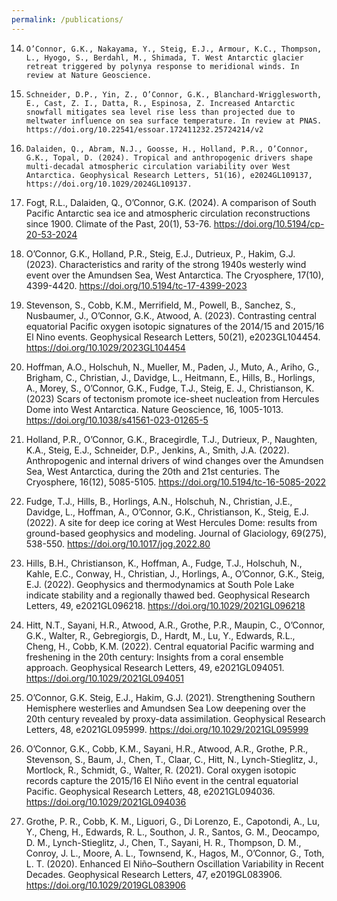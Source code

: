 ```yaml
---
permalink: /publications/
---
```


14. 	O’Connor, G.K., Nakayama, Y., Steig, E.J., Armour, K.C., Thompson, L., Hyogo, S., Berdahl, M., Shimada, T. West Antarctic glacier retreat triggered by polynya response to meridional winds. In review at Nature Geoscience.

13. 	Schneider, D.P., Yin, Z., O’Connor, G.K., Blanchard-Wrigglesworth, E., Cast, Z. I., Datta, R., Espinosa, Z. Increased Antarctic snowfall mitigates sea level rise less than projected due to meltwater influence on sea surface temperature. In review at PNAS. https://doi.org/10.22541/essoar.172411232.25724214/v2 

12. 	Dalaiden, Q., Abram, N.J., Goosse, H., Holland, P.R., O’Connor, G.K., Topal, D. (2024). Tropical and anthropogenic drivers shape multi-decadal atmospheric circulation variability over West Antarctica. Geophysical Research Letters, 51(16), e2024GL109137, https://doi.org/10.1029/2024GL109137.

11.	Fogt, R.L., Dalaiden, Q., O’Connor, G.K. (2024). A comparison of South Pacific Antarctic sea ice and atmospheric circulation reconstructions since 1900. Climate of the Past, 20(1), 53-76. https://doi.org/10.5194/cp-20-53-2024 

10.	O’Connor, G.K., Holland, P.R., Steig, E.J., Dutrieux, P., Hakim, G.J. (2023). Characteristics and rarity of the strong 1940s westerly wind event over the Amundsen Sea, West Antarctica. The Cryosphere, 17(10), 4399-4420. https://doi.org/10.5194/tc-17-4399-2023 

9.	Stevenson, S., Cobb, K.M., Merrifield, M., Powell, B., Sanchez, S., Nusbaumer, J., 
O’Connor, G.K., Atwood, A. (2023). Contrasting central equatorial Pacific oxygen isotopic signatures of the 2014/15 and 2015/16 El Nino events. Geophysical Research Letters, 50(21), e2023GL104454. https://doi.org/10.1029/2023GL104454 

8.	Hoffman, A.O., Holschuh, N., Mueller, M., Paden, J., Muto, A., Ariho, G., Brigham, C., 
Christian, J., Davidge, L., Heitmann, E., Hills, B., Horlings, A., Morey, S., O’Connor, G.K., Fudge, T.J., Steig, E. J., Christianson, K. (2023) Scars of tectonism promote ice-sheet nucleation from Hercules Dome into West Antarctica. Nature Geoscience, 16, 1005-1013. https://doi.org/10.1038/s41561-023-01265-5 

7.	Holland, P.R., O’Connor, G.K., Bracegirdle, T.J., Dutrieux, P., Naughten, K.A., Steig, E.J., 
Schneider, D.P., Jenkins, A., Smith, J.A. (2022). Anthropogenic and internal drivers of wind changes over the Amundsen Sea, West Antarctica, during the 20th and 21st centuries. The Cryosphere, 16(12), 5085-5105. https://doi.org/10.5194/tc-16-5085-2022 

6.	Fudge, T.J., Hills, B., Horlings, A.N., Holschuh, N., Christian, J.E., Davidge, L., Hoffman, A., O’Connor, G.K., Christianson, K., Steig, E.J. (2022). A site for deep ice coring at West Hercules Dome: results from ground-based geophysics and modeling. Journal of Glaciology, 69(275), 538-550. https://doi.org/10.1017/jog.2022.80 

5.	Hills, B.H., Christianson, K., Hoffman, A., Fudge, T.J., Holschuh, N., Kahle, E.C., Conway, H., 
Christian, J., Horlings, A., O’Connor, G.K., Steig, E.J. (2022). Geophysics and thermodynamics at South Pole Lake indicate stability and a regionally thawed bed. Geophysical Research Letters, 49, e2021GL096218. https://doi.org/10.1029/2021GL096218

4.	Hitt, N.T., Sayani, H.R., Atwood, A.R., Grothe, P.R., Maupin, C., O’Connor, G.K., Walter, R., 
Gebregiorgis, D., Hardt, M., Lu, Y., Edwards, R.L., Cheng, H., Cobb, K.M. (2022). Central equatorial Pacific warming and freshening in the 20th century: Insights from a coral ensemble approach. Geophysical Research Letters, 49, e2021GL094051. https://doi.org/10.1029/2021GL094051

3.	O’Connor, G.K. Steig, E.J., Hakim, G.J. (2021). Strengthening Southern Hemisphere westerlies 
and Amundsen Sea Low deepening over the 20th century revealed by proxy-data assimilation. 
Geophysical Research Letters, 48, e2021GL095999. https://doi.org/10.1029/2021GL095999

2.	O’Connor, G.K., Cobb, K.M., Sayani, H.R., Atwood, A.R., Grothe, P.R., Stevenson, S., Baum, 
J., Chen, T., Claar, C., Hitt, N., Lynch-Stieglitz, J., Mortlock, R., Schmidt, G., Walter, R. (2021). 
Coral oxygen isotopic records capture the 2015/16 El Niño event in the central equatorial Pacific. 
Geophysical Research Letters, 48, e2021GL094036. https://doi.org/10.1029/2021GL094036

1.	Grothe, P. R., Cobb, K. M., Liguori, G., Di Lorenzo, E., Capotondi, A., Lu, Y., Cheng, H., 
Edwards, R. L., Southon, J. R., Santos, G. M., Deocampo, D. M., Lynch-Stieglitz, J., Chen, T., 
Sayani, H. R., Thompson, D. M., Conroy, J. L., Moore, A. L., Townsend, K., Hagos, M., 
O’Connor, G., Toth, L. T. (2020). Enhanced El Niño–Southern Oscillation Variability in Recent 
Decades. Geophysical Research Letters, 47, e2019GL083906. https://doi.org/10.1029/2019GL083906
